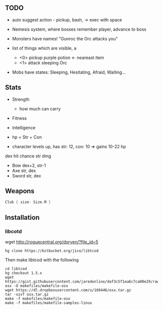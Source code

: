 
## TODO
- auto suggest action - pickup, bash, -> exec with space
- Nemesis system, where bosses remember player, advance to boss
- Monsters have names! "Gunroc the Orc attacks you"
- list of things which are visible, a
  - <0> pickup purple potion <space> <- neareast item
  - <1> attack sleeping Orc

- Mobs have states: Sleeping, Hesitating, Afraid, Waiting...

## Stats
- Strength
  - how much can carry
- Fitness
- Intelligence

- hp = Str + Con

- character levels up, has str: 12, con: 10 => gains 10-22 hp

dex hit chance
str dmg
- Bow dex+2, str-1
- Axe     str, dex
- Sword   str, dex


## Weapons

```rust
Club { size: Size.M }
```

## Installation



### libcotd
wget http://roguecentral.org/doryen/?file_id=5

```
hg clone https://bitbucket.org/jice/libtcod
```

Then make libtcod with the following
```
cd libtcod
hg checkout 1.5.x
wget https://gist.githubusercontent.com/jaredonline/daf3c5f1ea6c7ca00e29/raw/ae91b3e47bf0de5b772eff882e477d8144cfbaf8/makefile-osx -O makefiles/makefile-osx
wget https://dl.dropboxusercontent.com/u/169446/osx.tar.gz
tar -xzvf osx.tar.gz
make -f makefiles/makefile-osx
make -f makefiles/makefile-samples-linux
```
